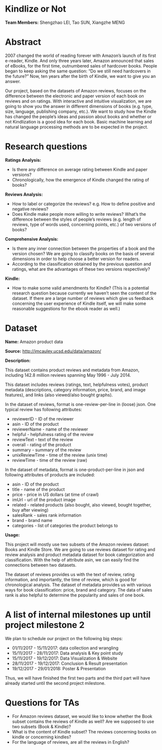 # Kindlize or Not
**Team Members:** Shengzhao LEI, Tao SUN, Xiangzhe MENG

# Abstract
2007 changed the world of reading forever with Amazon’s launch of its first e-reader, Kindle. And only three years later, Amazon announced that sales of eBooks, for the first time, outnumbered sales of hardcover books. People began to keep asking the same question: “Do we still need hardcovers in the future?” Now, ten years after the birth of Kindle, we want to give you an answer. 

Our project, based on the datasets of Amazon reviews, focuses on the difference between the electronic and paper version of each book on reviews and on ratings. With interactive and intuitive visualization, we are going to show you the answer in different dimensions of books (e.g. type, size, language, publishing company, etc.). We want to study how the Kindle has changed the people’s ideas and passion about books and whether or not Kindlization is a good idea for each book. Basic machine learning and natural language processing methods are to be expected in the project.

# Research questions
**Ratings Analysis:**
* Is there any difference on average rating between Kindle and paper versions?
* Chronologically, how the emergence of Kindle changed the rating of books?

**Reviews Analysis:**
* How to label or categorize the reviews? e.g. How to define positive and negative reviews?
* Does Kindle make people more willing to write reviews? What’s the difference between the styles of people’s reviews (e.g. length of reviews, type of words used, concerning points, etc.) of two versions of books?

**Comprehensive Analysis:**
* Is there any inner connection between the properties of a book and the version chosen? We are going to classify books on the basis of several dimensions in order to help choose a better version for readers.
* According to the classification obtained by the previous question and ratings, what are the advantages of these two versions respectively?

**Kindle:**
* How to make some valid amendments for Kindle? (This is a potential research question because currently we haven’t seen the content of the dataset. If there are a large number of reviews which give us feedback concerning the user experience of Kindle itself, we will make some reasonable suggestions for the ebook reader as well.)

# Dataset
**Name:** Amazon product data

**Source:** http://jmcauley.ucsd.edu/data/amazon/

**Description:**

This dataset contains product reviews and metadata from Amazon, including 142.8 million reviews spanning May 1996 - July 2014.

This dataset includes reviews (ratings, text, helpfulness votes), product metadata (descriptions, category information, price, brand, and image features), and links (also viewed/also bought graphs).

In the dataset of reviews, format is one-review-per-line in (loose) json. One typical review has following attributes:
* reviewerID - ID of the reviewer
* asin - ID of the product
* reviewerName - name of the reviewer
* helpful - helpfulness rating of the review
* reviewText - text of the review
* overall - rating of the product
* summary - summary of the review
* unixReviewTime - time of the review (unix time)
* reviewTime - time of the review (raw)

In the dataset of metadata, format is one-product-per-line in json and following attributes of products are included:
* asin - ID of the product
* title - name of the product
* price - price in US dollars (at time of crawl)
* imUrl - url of the product image
* related - related products (also bought, also viewed, bought together, buy after viewing)
* salesRank - sales rank information
* brand - brand name
* categories - list of categories the product belongs to

**Usage:**

This project will mostly use two subsets of the Amazon reviews dataset: Books and Kindle Store. We are going to use reviews dataset for rating and review analysis and product metadata dataset for book categorization and classification. With the help of attribute asin, we can easily find the connections between two datasets.

The dataset of reviews provides us with the text of review, rating information, and importantly, the time of review, which is good for chronological analysis. The dataset of metadata provides us with various ways for book classification: price, brand and category. The data of sales rank is also helpful to determine the popularity and sales of one book.

# A list of internal milestones up until project milestone 2
We plan to schedule our project on the following big steps:
* 01/11/2017 - 15/11/2017: data collection and wrangling
* 15/11/2017 - 28/11/2017: Data analysis & Key point study
* 15/11/2017 - 19/12/2017: Data Visualization & Website
* 28/11/2017 - 19/12/2017: Conclusion & Result presentation
* 19/12/2017 - 29/01/2018: Poster & Presentation

Thus, we will have finished the first two parts and the third part will have already started until the second project milestone.

# Questions for TAs
* For Amazon reviews dataset, we would like to know whether the Book subset contains the reviews of Kindle as well? Are we supposed to use two subsets (Book & Kindle)?
* What is the content of Kindle subset? The reviews concerning books on kindle or concerning kindles? 
* For the language of reviews, are all the reviews in English?
